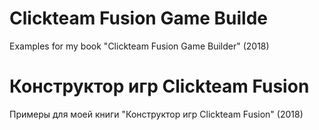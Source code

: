 # Clickteam Fusion Game Builde
Examples for my book "Clickteam Fusion Game Builder" (2018)

# Конструктор игр Clickteam Fusion
Примеры для моей книги "Конструктор игр Clickteam Fusion" (2018)
